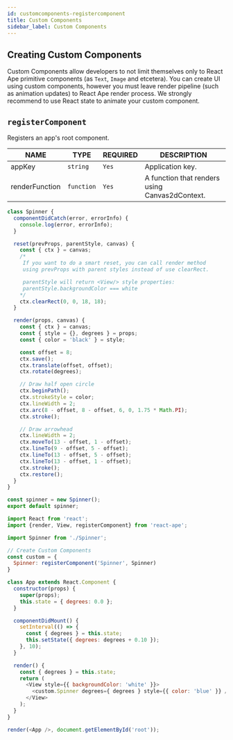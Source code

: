 ```yaml
---
id: customcomponents-registercomponent
title: Custom Components
sidebar_label: Custom Components
---
```


## Creating Custom Components

Custom Components allow developers to not limit themselves only to React Ape primitive components (as `Text`, `Image` and etcetera). You can create UI using custom components, however you must leave render pipeline (such as animation updates) to React Ape render process. We strongly recommend to use React state to animate your custom component.

## `registerComponent`

Registers an app's root component.

| NAME | TYPE | REQUIRED | DESCRIPTION |
| ------- | ------------ | ----------------- | ------ |
| appKey | `string` | `Yes` | Application key. |
| renderFunction | `function` | `Yes` | A function that renders using Canvas2dContext. |

<!--DOCUSAURUS_CODE_TABS-->

<!--Spinner.jsx-->
```js
class Spinner {
  componentDidCatch(error, errorInfo) {
    console.log(error, errorInfo);
  }

  reset(prevProps, parentStyle, canvas) {
    const { ctx } = canvas;
    /* 
     If you want to do a smart reset, you can call render method
     using prevProps with parent styles instead of use clearRect.

     parentStyle will return <View/> style properties:
     parentStyle.backgroundColor === white
    */
    ctx.clearRect(0, 0, 18, 18);
  }

  render(props, canvas) {
    const { ctx } = canvas;
    const { style = {}, degrees } = props;
    const { color = 'black' } = style;

    const offset = 8;
    ctx.save();
    ctx.translate(offset, offset);
    ctx.rotate(degrees);

    // Draw half open circle
    ctx.beginPath();
    ctx.strokeStyle = color;
    ctx.lineWidth = 2;
    ctx.arc(8 - offset, 8 - offset, 6, 0, 1.75 * Math.PI);
    ctx.stroke();

    // Draw arrowhead
    ctx.lineWidth = 2;
    ctx.moveTo(13 - offset, 1 - offset);
    ctx.lineTo(9 - offset, 5 - offset);
    ctx.lineTo(13 - offset, 5 - offset);
    ctx.lineTo(13 - offset, 1 - offset);
    ctx.stroke();
    ctx.restore();
  }
}

const spinner = new Spinner();
export default spinner;
```

<!--App.jsx-->
```js
import React from 'react';
import {render, View, registerComponent} from 'react-ape';

import Spinner from './Spinner';

// Create Custom Components
const custom = {
  Spinner: registerComponent('Spinner', Spinner)
}

class App extends React.Component {
  constructor(props) {
    super(props);
    this.state = { degrees: 0.0 };
  }

  componentDidMount() {
    setInterval(() => {
      const { degrees } = this.state;
      this.setState({ degrees: degrees + 0.10 });
    }, 10);
  }

  render() {
    const { degrees } = this.state;
    return (
      <View style={{ backgroundColor: 'white' }}>
        <custom.Spinner degrees={ degrees } style={{ color: 'blue' }} />
      </View>
    );
  }
}

render(<App />, document.getElementById('root'));
```
<!--END_DOCUSAURUS_CODE_TABS-->
